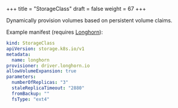 +++
title = "StorageClass"
draft = false
weight = 67
+++

Dynamically provision volumes based on persistent volume claims.

Example manifest (requires [Longhorn](https://longhorn.io)):

```yaml { linenos=inline }
kind: StorageClass
apiVersion: storage.k8s.io/v1
metadata:
  name: longhorn
provisioner: driver.longhorn.io
allowVolumeExpansion: true
parameters:
  numberOfReplicas: "3"
  staleReplicaTimeout: "2880"
  fromBackup: ""
  fsType: "ext4"
```
